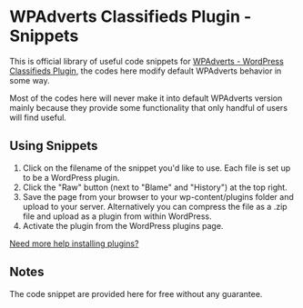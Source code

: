 WPAdverts Classifieds Plugin - Snippets
========================

This is official library of useful code snippets for [WPAdverts - WordPress Classifieds Plugin](http://wpadverts.com/), the codes here modify default WPAdverts behavior in some way.

Most of the codes here will never make it into default WPAdverts version mainly because they provide some functionality that only handful of users will find useful.

## Using Snippets

1. Click on the filename of the snippet you'd like to use. Each file is set up to be a WordPress plugin.
2. Click the "Raw" button (next to "Blame" and "History") at the top right.
3. Save the page from your browser to your wp-content/plugins folder and upload to your server. Alternatively you can compress the file as a .zip file and upload as a plugin from within WordPress. 
4. Activate the plugin from the WordPress plugins page.

[Need more help installing plugins?](http://codex.wordpress.org/Managing_Plugins#Installing_Plugins)

## Notes

The code snippet are provided here for free without any guarantee.
